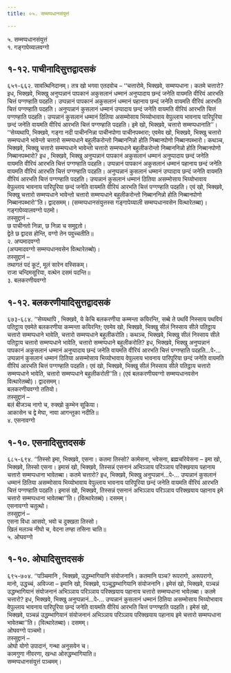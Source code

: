 ```yaml
---
title: ०५. सम्मप्पधानसंयुत्तं

---
```

५. सम्मप्पधानसंयुत्तं  
१. गङ्गापेय्यालवग्गो  


## १-१२. पाचीनादिसुत्तद्वादसकं

६५१-६६२. सावत्थिनिदानम्। तत्र खो भगवा एतदवोच – ‘‘चत्तारोमे, भिक्खवे, सम्मप्पधाना। कतमे चत्तारो? इध, भिक्खवे, भिक्खु अनुप्पन्नानं पापकानं अकुसलानं धम्मानं अनुप्पादाय छन्दं जनेति वायमति वीरियं आरभति चित्तं पग्गण्हाति पदहति। उप्पन्नानं पापकानं अकुसलानं धम्मानं पहानाय छन्दं जनेति वायमति वीरियं आरभति चित्तं पग्गण्हाति पदहति। अनुप्पन्नानं कुसलानं धम्मानं उप्पादाय छन्दं जनेति वायमति वीरियं आरभति चित्तं पग्गण्हाति पदहति। उप्पन्नानं कुसलानं धम्मानं ठितिया असम्मोसाय भिय्योभावाय वेपुल्लाय भावनाय पारिपूरिया छन्दं जनेति वायमति वीरियं आरभति चित्तं पग्गण्हाति पदहति। इमे खो, भिक्खवे, चत्तारो सम्मप्पधानाति’’।  
‘‘सेय्यथापि, भिक्खवे, गङ्गा नदी पाचीननिन्ना पाचीनपोणा पाचीनपब्भारा; एवमेव खो, भिक्खवे, भिक्खु चत्तारो सम्मप्पधाने भावेन्तो चत्तारो सम्मप्पधाने बहुलीकरोन्तो निब्बाननिन्नो होति निब्बानपोणो निब्बानपब्भारो। कथञ्च, भिक्खवे, भिक्खु चत्तारो सम्मप्पधाने भावेन्तो चत्तारो सम्मप्पधाने बहुलीकरोन्तो निब्बाननिन्नो होति निब्बानपोणो निब्बानपब्भारो? इध , भिक्खवे, भिक्खु अनुप्पन्नानं पापकानं अकुसलानं धम्मानं अनुप्पादाय छन्दं जनेति वायमति वीरियं आरभति चित्तं पग्गण्हाति पदहति। उप्पन्नानं पापकानं अकुसलानं धम्मानं पहानाय छन्दं जनेति वायमति वीरियं आरभति चित्तं पग्गण्हाति पदहति। अनुप्पन्नानं कुसलानं धम्मानं उप्पादाय छन्दं जनेति वायमति वीरियं आरभति चित्तं पग्गण्हाति पदहति। उप्पन्नानं कुसलानं धम्मानं ठितिया असम्मोसाय भिय्योभावाय वेपुल्लाय भावनाय पारिपूरिया छन्दं जनेति वायमति वीरियं आरभति चित्तं पग्गण्हाति पदहति। एवं खो, भिक्खवे, भिक्खु चत्तारो सम्मप्पधाने भावेन्तो चत्तारो सम्मप्पधाने बहुलीकरोन्तो निब्बाननिन्नो होति निब्बानपोणो निब्बानपब्भारो’’ति। द्वादसमम्। (सम्मप्पधानसंयुत्तस्स गङ्गापेय्याली सम्मप्पधानवसेन वित्थारेतब्बा)।  
गङ्गापेय्यालवग्गो पठमो।  
तस्सुद्दानं –  
छ पाचीनतो निन्ना, छ निन्ना च समुद्दतो।  
द्वेते छ द्वादस होन्ति, वग्गो तेन पवुच्चतीति॥  
२. अप्पमादवग्गो  
(अप्पमादवग्गो सम्मप्पधानवसेन वित्थारेतब्बो)।  
तस्सुद्दानं –  
तथागतं पदं कूटं, मूलं सारेन वस्सिकम्।  
राजा चन्दिमसूरिया, वत्थेन दसमं पदन्ति॥  
३. बलकरणीयवग्गो  


## १-१२. बलकरणीयादिसुत्तद्वादसकं

६७३-६८४. ‘‘सेय्यथापि , भिक्खवे, ये केचि बलकरणीया कम्मन्ता कयिरन्ति, सब्बे ते पथविं निस्साय पथवियं पतिट्ठाय एवमेते बलकरणीया कम्मन्ता कयिरन्ति; एवमेव खो, भिक्खवे, भिक्खु सीलं निस्साय सीले पतिट्ठाय चत्तारो सम्मप्पधाने भावेति, चत्तारो सम्मप्पधाने बहुलीकरोति। कथञ्च, भिक्खवे, भिक्खु सीलं निस्साय सीले पतिट्ठाय चत्तारो सम्मप्पधाने भावेति, चत्तारो सम्मप्पधाने बहुलीकरोति? इध, भिक्खवे, भिक्खु अनुप्पन्नानं पापकानं अकुसलानं धम्मानं अनुप्पादाय छन्दं जनेति वायमति वीरियं आरभति चित्तं पग्गण्हाति पदहति…पे॰… उप्पन्नानं कुसलानं धम्मानं ठितिया असम्मोसाय भिय्योभावाय वेपुल्लाय भावनाय पारिपूरिया छन्दं जनेति वायमति वीरियं आरभति चित्तं पग्गण्हाति पदहति। एवं खो, भिक्खवे, भिक्खु सीलं निस्साय सीले पतिट्ठाय चत्तारो सम्मप्पधाने भावेति, चत्तारो सम्मप्पधाने बहुलीकरोती’’ति। (एवं बलकरणीयवग्गो सम्मप्पधानवसेन वित्थारेतब्बो)। द्वादसमम्।  
बलकरणीयवग्गो ततियो।  
तस्सुद्दानं –  
बलं बीजञ्च नागो च, रुक्खो कुम्भेन सूकिया।  
आकासेन च द्वे मेघा, नावा आगन्तुका नदीति॥  
४. एसनावग्गो  


## १-१०. एसनादिसुत्तदसकं

६८५-६९४. ‘‘तिस्सो इमा, भिक्खवे, एसना। कतमा तिस्सो? कामेसना, भवेसना, ब्रह्मचरियेसना – इमा खो, भिक्खवे, तिस्सो एसना। इमासं खो, भिक्खवे, तिस्सन्नं एसनानं अभिञ्ञाय परिञ्ञाय परिक्खयाय पहानाय चत्तारो सम्मप्पधाना भावेतब्बा। कतमे चत्तारो? इध, भिक्खवे, भिक्खु अनुप्पन्नानं…पे॰… उप्पन्नानं कुसलानं धम्मानं ठितिया असम्मोसाय भिय्योभावाय वेपुल्लाय भावनाय पारिपूरिया छन्दं जनेति वायमति वीरियं आरभति चित्तं पग्गण्हाति पदहति। इमासं खो, भिक्खवे, तिस्सन्नं एसनानं अभिञ्ञाय परिञ्ञाय परिक्खयाय पहानाय इमे चत्तारो सम्मप्पधाना भावेतब्बा’’ति। (वित्थारेतब्बं)। दसमम्।  
एसनावग्गो चतुत्थो।  
तस्सुद्दानं –  
एसना विधा आसवो, भवो च दुक्खता तिस्सो।  
खिलं मलञ्च नीघो च, वेदना तण्हा तसिना चाति॥  
५. ओघवग्गो  


## १-१०. ओघादिसुत्तदसकं

६९५-७०४. ‘‘पञ्चिमानि , भिक्खवे, उद्धम्भागियानि संयोजनानि। कतमानि पञ्च? रूपरागो, अरूपरागो, मानो, उद्धच्चं, अविज्जा – इमानि खो, भिक्खवे, पञ्चुद्धम्भागियानि संयोजनानि। इमेसं खो, भिक्खवे, पञ्चन्नं उद्धम्भागियानं संयोजनानं अभिञ्ञाय परिञ्ञाय परिक्खयाय पहानाय चत्तारो सम्मप्पधाना भावेतब्बा। कतमे चत्तारो? इध, भिक्खवे, भिक्खु अनुप्पन्नानं…पे॰… उप्पन्नानं कुसलानं धम्मानं ठितिया असम्मोसाय भिय्योभावाय वेपुल्लाय भावनाय पारिपूरिया छन्दं जनेति वायमति वीरियं आरभति चित्तं पग्गण्हाति पदहति। इमेसं खो, भिक्खवे, पञ्चन्नं उद्धम्भागियानं संयोजनानं अभिञ्ञाय परिञ्ञाय परिक्खयाय पहानाय इमे चत्तारो सम्मप्पधाना भावेतब्बा’’ति। (वित्थारेतब्बा)। दसमम्।  
ओघवग्गो पञ्चमो।  
तस्सुद्दानं –  
ओघो योगो उपादानं, गन्था अनुसयेन च।  
कामगुणा नीवरणा, खन्धा ओरुद्धम्भागियाति॥  
सम्मप्पधानसंयुत्तं पञ्चमम्।  